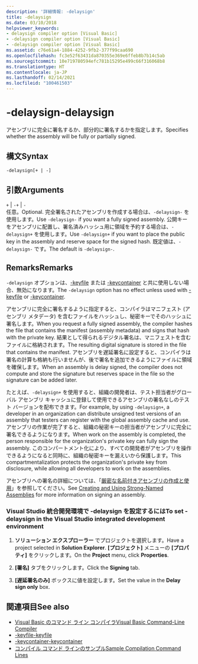 ```yaml
---
description: '詳細情報: -delaysign'
title: -delaysign
ms.date: 03/10/2018
helpviewer_keywords:
- delaysign compiler option [Visual Basic]
- -delaysign compiler option [Visual Basic]
- -delaysign compiler option [Visual Basic]
ms.assetid: c76e61a4-1884-4252-9fb2-377f99caa690
ms.openlocfilehash: fc3e52f63431da870355e369e6ffeb8b7b14c5ab
ms.sourcegitcommit: 10e719780594efc781b15295e499c66f316068b8
ms.translationtype: HT
ms.contentlocale: ja-JP
ms.lasthandoff: 02/14/2021
ms.locfileid: "100461503"
---
```

# <a name="-delaysign"></a><span data-ttu-id="94962-103">-delaysign</span><span class="sxs-lookup"><span data-stu-id="94962-103">-delaysign</span></span>

<span data-ttu-id="94962-104">アセンブリに完全に署名するか、部分的に署名するかを指定します。</span><span class="sxs-lookup"><span data-stu-id="94962-104">Specifies whether the assembly will be fully or partially signed.</span></span>

## <a name="syntax"></a><span data-ttu-id="94962-105">構文</span><span class="sxs-lookup"><span data-stu-id="94962-105">Syntax</span></span>

```console
-delaysign[+ | -]
```

## <a name="arguments"></a><span data-ttu-id="94962-106">引数</span><span class="sxs-lookup"><span data-stu-id="94962-106">Arguments</span></span>

<span data-ttu-id="94962-107">`+` &#124; `-`</span><span class="sxs-lookup"><span data-stu-id="94962-107">`+` &#124; `-`</span></span>  
<span data-ttu-id="94962-108">任意。</span><span class="sxs-lookup"><span data-stu-id="94962-108">Optional.</span></span> <span data-ttu-id="94962-109">完全署名されたアセンブリを作成する場合は、`-delaysign-` を使用します。</span><span class="sxs-lookup"><span data-stu-id="94962-109">Use `-delaysign-` if you want a fully signed assembly.</span></span> <span data-ttu-id="94962-110">公開キーをアセンブリに配置し、署名済みハッシュ用に領域を予約する場合は、`-delaysign+` を使用します。</span><span class="sxs-lookup"><span data-stu-id="94962-110">Use `-delaysign+` if you want to place the public key in the assembly and reserve space for the signed hash.</span></span> <span data-ttu-id="94962-111">既定値は、`-delaysign-` です。</span><span class="sxs-lookup"><span data-stu-id="94962-111">The default is `-delaysign-`.</span></span>

## <a name="remarks"></a><span data-ttu-id="94962-112">Remarks</span><span class="sxs-lookup"><span data-stu-id="94962-112">Remarks</span></span>

<span data-ttu-id="94962-113">`-delaysign` オプションは、[-keyfile](keyfile.md) または [-keycontainer](keycontainer.md) と共に使用しない場合、無効になります。</span><span class="sxs-lookup"><span data-stu-id="94962-113">The `-delaysign` option has no effect unless used with [-keyfile](keyfile.md) or [-keycontainer](keycontainer.md).</span></span>

<span data-ttu-id="94962-114">アセンブリに完全に署名するように指定すると、コンパイラはマニフェスト (アセンブリ メタデータ) を含むファイルをハッシュし、秘密キーでそのハッシュに署名します。</span><span class="sxs-lookup"><span data-stu-id="94962-114">When you request a fully signed assembly, the compiler hashes the file that contains the manifest (assembly metadata) and signs that hash with the private key.</span></span> <span data-ttu-id="94962-115">結果として得られるデジタル署名は、マニフェストを含むファイルに格納されます。</span><span class="sxs-lookup"><span data-stu-id="94962-115">The resulting digital signature is stored in the file that contains the manifest.</span></span> <span data-ttu-id="94962-116">アセンブリを遅延署名に設定すると、コンパイラは署名の計算も格納も行いませんが、後で署名を追加できるようにファイルに領域を確保します。</span><span class="sxs-lookup"><span data-stu-id="94962-116">When an assembly is delay signed, the compiler does not compute and store the signature but reserves space in the file so the signature can be added later.</span></span>

<span data-ttu-id="94962-117">たとえば、`-delaysign+` を使用すると、組織の開発者は、テスト担当者がグローバル アセンブリ キャッシュに登録して使用できるアセンブリの署名なしのテスト バージョンを配布できます。</span><span class="sxs-lookup"><span data-stu-id="94962-117">For example, by using `-delaysign+`, a developer in an organization can distribute unsigned test versions of an assembly that testers can register with the global assembly cache and use.</span></span> <span data-ttu-id="94962-118">アセンブリの作業が完了すると、組織の秘密キーの担当者がアセンブリに完全に署名できるようになります。</span><span class="sxs-lookup"><span data-stu-id="94962-118">When work on the assembly is completed, the person responsible for the organization's private key can fully sign the assembly.</span></span> <span data-ttu-id="94962-119">このコンパートメント化により、すべての開発者がアセンブリを操作できるようになると同時に、組織の秘密キーを漏えいから保護します。</span><span class="sxs-lookup"><span data-stu-id="94962-119">This compartmentalization protects the organization's private key from disclosure, while allowing all developers to work on the assemblies.</span></span>

<span data-ttu-id="94962-120">アセンブリへの署名の詳細については、「[厳密な名前付きアセンブリの作成と使用](../../../standard/assembly/create-use-strong-named.md)」を参照してください。</span><span class="sxs-lookup"><span data-stu-id="94962-120">See [Creating and Using Strong-Named Assemblies](../../../standard/assembly/create-use-strong-named.md) for more information on signing an assembly.</span></span>

### <a name="to-set--delaysign-in-the-visual-studio-integrated-development-environment"></a><span data-ttu-id="94962-121">Visual Studio 統合開発環境で -delaysign を設定するには</span><span class="sxs-lookup"><span data-stu-id="94962-121">To set -delaysign in the Visual Studio integrated development environment</span></span>

1. <span data-ttu-id="94962-122">**ソリューション エクスプローラー** でプロジェクトを選択します。</span><span class="sxs-lookup"><span data-stu-id="94962-122">Have a project selected in **Solution Explorer**.</span></span> <span data-ttu-id="94962-123">**[プロジェクト]** メニューの **[プロパティ]** をクリックします。</span><span class="sxs-lookup"><span data-stu-id="94962-123">On the **Project** menu, click **Properties**.</span></span>

2. <span data-ttu-id="94962-124">**[署名]** タブをクリックします。</span><span class="sxs-lookup"><span data-stu-id="94962-124">Click the **Signing** tab.</span></span>

3. <span data-ttu-id="94962-125">**[遅延署名のみ]** ボックスに値を設定します。</span><span class="sxs-lookup"><span data-stu-id="94962-125">Set the value in the **Delay sign only** box.</span></span>

## <a name="see-also"></a><span data-ttu-id="94962-126">関連項目</span><span class="sxs-lookup"><span data-stu-id="94962-126">See also</span></span>

- [<span data-ttu-id="94962-127">Visual Basic のコマンド ライン コンパイラ</span><span class="sxs-lookup"><span data-stu-id="94962-127">Visual Basic Command-Line Compiler</span></span>](index.md)
- [<span data-ttu-id="94962-128">-keyfile</span><span class="sxs-lookup"><span data-stu-id="94962-128">-keyfile</span></span>](keyfile.md)
- [<span data-ttu-id="94962-129">-keycontainer</span><span class="sxs-lookup"><span data-stu-id="94962-129">-keycontainer</span></span>](keycontainer.md)
- [<span data-ttu-id="94962-130">コンパイル コマンド ラインのサンプル</span><span class="sxs-lookup"><span data-stu-id="94962-130">Sample Compilation Command Lines</span></span>](sample-compilation-command-lines.md)
